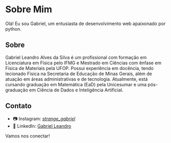 # Sobre Mim

Olá! Eu sou Gabriel, um entusiasta de desenvolvimento web apaixonado por python.

## Sobre
Gabriel Leandro Alves da Silva é um profissional com formação em Licenciatura em Física pelo IFMG e Mestrado em Ciências com ênfase em Física de Materiais pela UFOP. Possui experiência em docência, tendo lecionado Física na Secretaria de Educação de Minas Gerais, além de atuação em áreas administrativas e de tecnologia. Atualmente, está cursando graduação em Matemática (EaD) pela Unicesumar e uma pós-graduação em Ciência de Dados e Inteligência Artificial.

## Contato
- 📷 Instagram: [_strange_gabriel_](https://www.instagram.com/_strange_gabriel_/)
- 💼 LinkedIn: [Gabriel Leandro](https://www.linkedin.com/in/gabriel-leandro-37332a16b/)

Vamos nos conectar!



